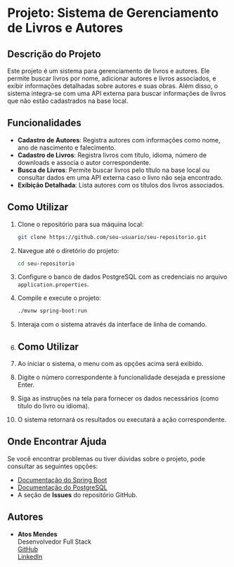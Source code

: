 # Projeto: Sistema de Gerenciamento de Livros e Autores

## Descrição do Projeto
Este projeto é um sistema para gerenciamento de livros e autores. Ele permite buscar livros por nome, adicionar autores e livros associados, e exibir informações detalhadas sobre autores e suas obras. Além disso, o sistema integra-se com uma API externa para buscar informações de livros que não estão cadastrados na base local.

## Funcionalidades
- **Cadastro de Autores**: Registra autores com informações como nome, ano de nascimento e falecimento.
- **Cadastro de Livros**: Registra livros com título, idioma, número de downloads e associa o autor correspondente.
- **Busca de Livros**: Permite buscar livros pelo título na base local ou consultar dados em uma API externa caso o livro não seja encontrado.
- **Exibição Detalhada**: Lista autores com os títulos dos livros associados.

## Como Utilizar
1. Clone o repositório para sua máquina local:
   ```bash
   git clone https://github.com/seu-usuario/seu-repositorio.git
   ```
2. Navegue até o diretório do projeto:
   ```bash
   cd seu-repositorio
   ```
3. Configure o banco de dados PostgreSQL com as credenciais no arquivo `application.properties`.
4. Compile e execute o projeto:
   ```bash
   ./mvnw spring-boot:run
   ```
5. Interaja com o sistema através da interface de linha de comando.

6. ## Como Utilizar

1. Ao iniciar o sistema, o menu com as opções acima será exibido.
2. Digite o número correspondente à funcionalidade desejada e pressione Enter.
3. Siga as instruções na tela para fornecer os dados necessários (como título do livro ou idioma).
4. O sistema retornará os resultados ou executará a ação correspondente.


## Onde Encontrar Ajuda
Se você encontrar problemas ou tiver dúvidas sobre o projeto, pode consultar as seguintes opções:
- [Documentação do Spring Boot](https://spring.io/projects/spring-boot)
- [Documentação do PostgreSQL](https://www.postgresql.org/docs/)
- A seção de **Issues** do repositório GitHub.

## Autores
- **Atos Mendes**  
  Desenvolvedor Full Stack  
  [GitHub](https://github.com/atosmendes)  
  [LinkedIn](https://linkedin.com/in/atosmendes)

